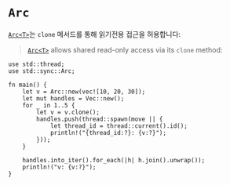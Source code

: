 # `Arc`

[`Arc<T>`][1]는 `clone` 메서드를 통해 읽기전용 접근을 허용합니다:
> [`Arc<T>`][1] allows shared read-only access via its `clone` method:

```rust,editable
use std::thread;
use std::sync::Arc;

fn main() {
    let v = Arc::new(vec![10, 20, 30]);
    let mut handles = Vec::new();
    for _ in 1..5 {
        let v = v.clone();
        handles.push(thread::spawn(move || {
            let thread_id = thread::current().id();
            println!("{thread_id:?}: {v:?}");
        }));
    }

    handles.into_iter().for_each(|h| h.join().unwrap());
    println!("v: {v:?}");
}
```

[1]: https://doc.rust-lang.org/std/sync/struct.Arc.html
